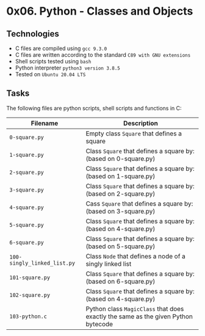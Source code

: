 # 0x06. Python - Classes and Objects

## Technologies
* C files are compiled using `gcc 9.3.0`
* C files are written according to the standard `C89 with GNU extensions`
* Shell scripts tested using `bash`
* Python interpreter `python3 version 3.8.5`
* Tested on `Ubuntu 20.04 LTS`

## Tasks
The following files are python scripts, shell scripts and functions in C:

| Filename | Description |
| -------- | ----------- |
| `0-square.py` | Empty class `Square` that defines a square |
| `1-square.py` | Class `Square` that defines a square by: (based on 0-square.py) |
| `2-square.py` | Class `Square` that defines a square by: (based on 1-square.py)|
| `3-square.py` | Class `Square` that defines a square by: (based on 2-square.py) |
| `4-square.py` | Cass `Square` that defines a square by: (based on 3-square.py) |
| `5-square.py` | Class `Square` that defines a square by: (based on 4-square.py) |
| `6-square.py` | Class `Square` that defines a square by: (based on 5-square.py) |
| `100-singly_linked_list.py` | Class `Node` that defines a node of a singly linked list |
| `101-square.py` | Class `Square` that defines a square by: (based on 6-square.py)  |
| `102-square.py` | Class `Square` that defines a square by: (based on 4-square.py) |
| `103-python.c` | Python class `MagicClass` that does exactly the same as the given Python bytecode |
